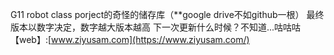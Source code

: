 G11 robot class porject的奇怪的储存库（**google drive不如github一根）
最终版本以数字决定，数字越大版本越高
下一次更新什么时候？不知道...咕咕咕
【web】:[www.ziyusam.com](https://www.ziyusam.com/)

